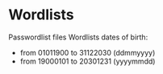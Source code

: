 # Wordlists
Passwordlist files
Wordlists dates of birth:
- from 01011900 to 31122030 (ddmmyyyy)
- from 19000101 to 20301231 (yyyymmdd)
